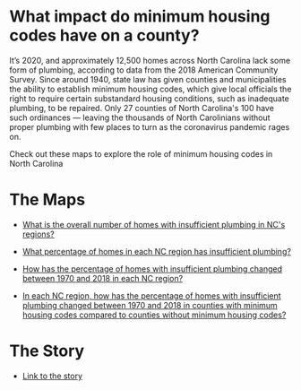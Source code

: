 # What impact do minimum housing codes have on a county?

It’s 2020, and approximately 12,500 homes across North Carolina lack some form of plumbing, according to data from the 2018 American Community Survey. Since around 1940, state law has given counties and municipalities the ability to establish minimum housing codes, which give local officials the right to require certain substandard housing conditions, such as inadequate plumbing, to be repaired. Only 27 counties of North Carolina's 100 have such ordinances — leaving the thousands of North Carolinians without proper plumbing with few places to turn as the coronavirus pandemic rages on.

Check out these maps to explore the role of minimum housing codes in North Carolina

# The Maps

- [What is the overall number of homes with insufficient plumbing in NC's regions?](https://taylorbuck.github.io/taylorbuck.github.io/OverallNumber.html)

- [What percentage of homes in each NC region has insufficient plumbing?](https://taylorbuck.github.io/taylorbuck.github.io/PctInsufficient.html)

- [How has the percentage of homes with insufficient plumbing changed between 1970 and 2018 in each NC region?](https://taylorbuck.github.io/taylorbuck.github.io/PctChange.html)

- [In each NC region, how has the percentage of homes with insufficient plumbing changed between 1970 and 2018 in counties with minimum housing codes compared to counties without minimum housing codes?](https://taylorbuck.github.io/taylorbuck.github.io/PlumbingMaps.html)

# The Story

- [Link to the story](https://docs.google.com/document/d/1ESdy1cCQgn5ShrbhkNq5X0xdeHYv6pgCjXuqtt21WFs/edit?usp=sharing&usp=embed_facebook)
